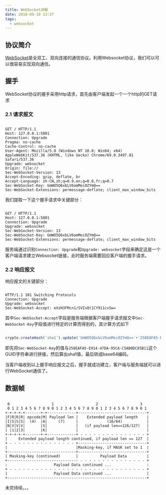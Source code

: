 ```yaml
---
title: WebSocket详解
date: 2018-09-10 13:57
tags:
  - websocket
---
```


## 协议简介

[WebSocket](http://tools.ietf.org/html/rfc6455)是全双工、双向连接的通信协议。利用Websocket协议，我们可以可以很容易实现双向通信。

## 握手

WebSocket协议的握手采用http请求，首先由客户端发起一个一个http的GET请求

### 2.1 请求报文

```text

GET / HTTP/1.1
Host: 127.0.0.1:5001
Connection: Upgrade
Pragma: no-cache
Cache-Control: no-cache
User-Agent: Mozilla/5.0 (Windows NT 10.0; Win64; x64) AppleWebKit/537.36 (KHTML, like Gecko) Chrome/69.0.3497.81 Safari/537.36
Upgrade: websocket
Origin: file://
Sec-WebSocket-Version: 13
Accept-Encoding: gzip, deflate, br
Accept-Language: zh-CN,zh;q=0.9,en;q=0.8,fr;q=0.7
Sec-WebSocket-Key: GmWO5Q6xbLV6omMei0ZYmQ==
Sec-WebSocket-Extensions: permessage-deflate; client_max_window_bits

```

我们提取一下这个握手请求中关键部分：

```text

GET / HTTP/1.1
Host: 127.0.0.1:5001
Connection: Upgrade
Upgrade: websocket
Sec-WebSocket-Version: 13
Sec-WebSocket-Key: GmWO5Q6xbLV6omMei0ZYmQ==
Sec-WebSocket-Extensions: permessage-deflate; client_max_window_bits

```

服务端通过识别`Connection: Upgrade`和`Upgrade: websocket`字段来确定这是一个客户端请求建立Websocket链接，此时服务端需要回应客户端的握手请求。

### 2.2 响应报文

响应报文的关键部分：

```text

HTTP/1.1 101 Switching Protocols
Connection: Upgrade
Upgrade: websocket
Sec-WebSocket-Accept: eXzH3FMcn1/SVIsQt1CY911cvSw=

```

其中`Sec-WebSocket-Accept`字段是服务端根据客户端握手请求报文中`Sec-WebSocket-Key`字段值进行特定的计算而得到的，其计算方式如下

```js

crypto.createHash('sha1').update('GmWO5Q6xbLV6omMei0ZYmQ=='+'258EAFA5-E914-47DA-95CA-C5AB0DC85B11').digest('base64')

```

即先将`Sec-WebSocket-Key`的值与`258EAFA5-E914-47DA-95CA-C5AB0DC85B11`这个GUID字符串进行拼接，然后算出sha1值，最后转成base64编码。

当客户端收到以上握手响应报文之后，握手就成功建立，客户端与服务端就可以进行WebSocket通信了。



## 数据帧

```text

 0                   1                   2                   3
 0 1 2 3 4 5 6 7 8 9 0 1 2 3 4 5 6 7 8 9 0 1 2 3 4 5 6 7 8 9 0 1
+-+-+-+-+-------+-+-------------+-------------------------------+
|F|R|R|R| opcode|M| Payload len |    Extended payload length    |
|I|S|S|S|  (4)  |A|     (7)     |             (16/64)           |
|N|V|V|V|       |S|             |   (if payload len==126/127)   |
| |1|2|3|       |K|             |                               |
+-+-+-+-+-------+-+-------------+ - - - - - - - - - - - - - - - +
|     Extended payload length continued, if payload len == 127  |
+ - - - - - - - - - - - - - - - +-------------------------------+
|                               |Masking-key, if MASK set to 1  |
+-------------------------------+-------------------------------+
| Masking-key (continued)       |          Payload Data         |
+-------------------------------- - - - - - - - - - - - - - - - +
:                     Payload Data continued ...                :
+ - - - - - - - - - - - - - - - - - - - - - - - - - - - - - - - +
|                     Payload Data continued ...                |
+---------------------------------------------------------------+

```

未完待续。。。

